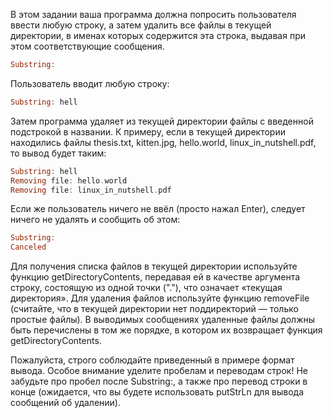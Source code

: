 В этом задании ваша программа должна попросить пользователя ввести любую строку, а затем удалить все файлы в текущей директории, в именах которых содержится эта строка, выдавая при этом соответствующие сообщения.

```haskell
Substring: 
```
Пользователь вводит любую строку:

```haskell
Substring: hell
```

Затем программа удаляет из текущей директории файлы с введенной подстрокой в названии. К примеру, если в текущей директории находились файлы thesis.txt, kitten.jpg, hello.world, linux_in_nutshell.pdf, то вывод будет таким:

```haskell
Substring: hell
Removing file: hello.world
Removing file: linux_in_nutshell.pdf
```

Если же пользователь ничего не ввёл (просто нажал Enter), следует ничего не удалять и сообщить об этом:

```haskell
Substring: 
Canceled
```

Для получения списка файлов в текущей директории используйте функцию getDirectoryContents, передавая ей в качестве аргумента строку, состоящую из одной точки  ("."), что означает «текущая директория». Для удаления файлов используйте функцию removeFile (считайте, что в текущей директории нет поддиректорий — только простые файлы). В выводимых сообщениях удаленные файлы должны быть перечислены в том же порядке, в котором их возвращает функция getDirectoryContents.

Пожалуйста, строго соблюдайте приведенный в примере формат вывода. Особое внимание уделите пробелам и переводам строк! Не забудьте про пробел после Substring:, а также про перевод строки в конце (ожидается, что вы будете использовать putStrLn для вывода сообщений об удалении).